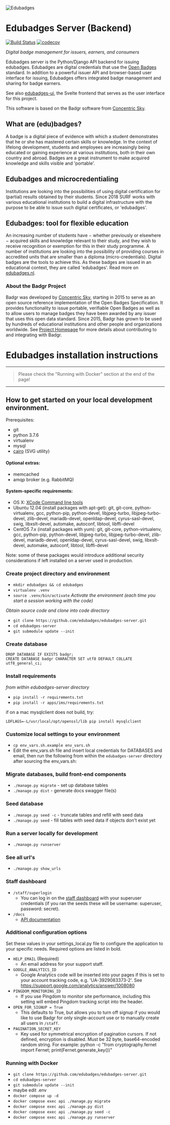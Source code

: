 ![Edubadges](logo.png)

# Edubadges Server (Backend)

[![Build Status](https://travis-ci.com/edubadges/edubadges-server.svg?branch=master)](https://travis-ci.com/edubadges/edubadges-server)
[![codecov](https://codecov.io/gh/edubadges/edubadges-server/branch/master/graph/badge.svg)](https://codecov.io/gh/edubadges/edubadges-server)

_Digital badge management for issuers, earners, and consumers_

Edubadges server is the Python/Django API backend for issuing edubadges. Edubadges are digital credentials that use the [Open Badges](https://openbadges.org/) standard. In addition to a powerful issuer API and browser-based user interface for issuing, Edubadges offers integrated badge management and sharing for badge earners.

See also [edubadges-ui](https://github.com/edubadges/edubadges-ui), the Svelte frontend that serves as the user interface for this project.

This software is based on the Badgr software from [Concentric Sky](https://github.com/concentricsky/).

## What are (edu)badges?

A badge is a digital piece of evidence with which a student demonstrates that he or she has mastered certain skills or knowledge. In the context of lifelong development, students and employees are increasingly being educated or gaining experience at various institutions, both in their own country and abroad. Badges are a great instrument to make acquired knowledge and skills visible and 'portable'.

## Edubadges and microcredentialing

Institutions are looking into the possibilities of using digital certification for (partial) results obtained by their students. Since 2018 SURF works with various educational institutions to build a digital infrastructure with the purpose to be able to issue such digital certificates, or 'edubadges'.

## Edubadges: tool for flexible education

An increasing number of students have − whether previously or elsewhere − acquired skills and knowledge relevant to their study, and they wish to receive recognition or exemption for this in their study programme. A number of institutions are looking into the possibility of providing courses in accredited units that are smaller than a diploma (micro-credentials). Digital badges are the tools to achieve this. As these badges are issued in an educational context, they are called 'edubadges'.
Read more on [edubadges.nl](https://www.surf.nl/en/edubadges-national-approach-to-badges-in-education).

### About the Badgr Project

Badgr was developed by [Concentric Sky](https://concentricsky.com), starting in 2015 to serve as an open source reference implementation of the Open Badges Specification. It provides functionality to issue portable, verifiable Open Badges as well as to allow users to manage badges they have been awarded by any issuer that uses this open data standard. Since 2015, Badgr has grown to be used by hundreds of educational institutions and other people and organizations worldwide. See [Project Homepage](https://badgr.org) for more details about contributing to and integrating with Badgr.

# Edubadges installation instructions

---

> Please check the "Running with Docker" section at the end of the page!

---

## How to get started on your local development environment.

Prerequisites:

- git
- python 3.7.6
- virtualenv
- mysql
- [cairo](https://www.cairographics.org/download/) (SVG utility)

#### Optional extras:

- memcached
- amqp broker (e.g. RabbitMQ)

#### System-specific requirements:

- OS X: [XCode Command line tools](http://osxdaily.com/2014/02/12/install-command-line-tools-mac-os-x/)
- Ubuntu 12.04 (install packages with apt-get): git, git-core, python-virtualenv, gcc, python-pip, python-devel, libjpeg-turbo, libjpeg-turbo-devel, zlib-devel, mariadb-devel, openldap-devel, cyrus-sasl-devel, swig, libxslt-devel, automake, autoconf, libtool, libffi-devel
- CentOS 7.x (install packages with yum): git, git-core, python-virtualenv, gcc, python-pip, python-devel, libjpeg-turbo, libjpeg-turbo-devel, zlib-devel, mariadb-devel, openldap-devel, cyrus-sasl-devel, swig, libxslt-devel, automake, autoconf, libtool, libffi-devel

Note: some of these packages would introduce additional security considerations if left installed on a server used in production.

### Create project directory and environment

- `mkdir edubadges && cd edubadges`
- `virtualenv .venv`
- `source .venv/bin/activate` _Activate the environment (each time you start a session working with the code)_

_Obtain source code and clone into code directory_

- `git clone https://github.com/edubadges/edubadges-server.git`
- `cd edubadges-server`
- `git submodule update --init`

### Create database

```
DROP DATABASE IF EXISTS badgr;
CREATE DATABASE badgr CHARACTER SET utf8 DEFAULT COLLATE utf8_general_ci;
```

### Install requirements

_from within edubadges-server directory_

- `pip install -r requirements.txt`
- `pip install -r apps/ims/requirements.txt`

if on a mac mysqlclient does not build, try:

```
LDFLAGS=-L/usr/local/opt/openssl/lib pip install mysqlclient
```

### Customize local settings to your environment

- `cp env_vars.sh.example env_vars.sh`
- Edit the env_vars.sh file and insert local credentials for DATABASES and email, then run the following from within the `edubadges-server` directory after sourcing the env_vars.sh:

### Migrate databases, build front-end components

- `./manage.py migrate` - set up database tables
- `./manage.py dist` - generate docs swagger file(s)

### Seed database

- `./manage.py seed -c` - truncate tables and refill with seed data
- `./manage.py seed` - fill tables with seed data if objects don't exist yet

### Run a server locally for development

- `./manage.py runserver`

### See all url's

- `./manage.py show_urls`

### Staff dashboard

- `/staff/superlogin`
  - You can log in on the [staff dashboard](http://localhost:8000/staff/superlogin) with your superuser credentials (if you ran the seeds these will be username: superuser, password: secret).
- `/docs`
  - [API documentation](http://localhost:8000/docs)

### Additional configuration options

Set these values in your settings_local.py file to configure the application to your specific needs. Required options are listed in bold.

- `HELP_EMAIL` (Required)
  - An email address for your support staff.
- `GOOGLE_ANALYTICS_ID`
  - Google Analytics code will be inserted into your pages if this is set to your account tracking code, e.g. 'UA-3929083373-2'. See https://support.google.com/analytics/answer/1008080
- `PINGDOM_MONITORING_ID`
  - If you use Pingdom to monitor site performance, including this setting will embed Pingdom tracking script into the header.
- `OPEN_FOR_SIGNUP = True`
  - This defaults to True, but allows you to turn off signup if you would like to use Badgr for only single-account use or to manually create all users in `/staff`.
- `PAGINATION_SECRET_KEY`
  - Key used for symmetrical encryption of pagination cursors. If not defined, encryption is disabled. Must be 32 byte, base64-encoded random string. For example: python -c "from cryptography.fernet import Fernet; print(Fernet.generate_key())"

### Running with Docker

- `git clone https://github.com/edubadges/edubadges-server.git`
- `cd edubadges-server`
- `git submodule update --init`
- maybe edit .env
- `docker compose up -d`
- `docker compose exec api ./manage.py migrate`
- `docker compose exec api ./manage.py dist`
- `docker compose exec api ./manage.py seed -c`
- `docker compose exec api ./manage.py runserver`
